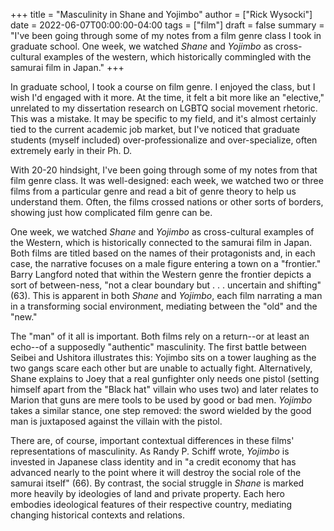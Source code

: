 +++
title = "Masculinity in Shane and Yojimbo"
author = ["Rick Wysocki"]
date = 2022-06-07T00:00:00-04:00
tags = ["film"]
draft = false
summary = "I've been going through some of my notes from a film genre class I took in graduate school. One week, we watched *Shane* and *Yojimbo* as cross-cultural examples of the western, which historically commingled with the samurai film in Japan."
+++

In graduate school, I took a course on film genre. I enjoyed the class,
but I wish I'd engaged with it more. At the time, it felt a bit more
like an "elective," unrelated to my dissertation research on LGBTQ
social movement rhetoric. This was a mistake. It may be specific to my
field, and it's almost certainly tied to the current academic job
market, but I've noticed that graduate students (myself included)
over-professionalize and over-specialize, often extremely early in their
Ph. D.

With 20-20 hindsight, I've been going through some of my notes from that
film genre class. It was well-designed: each week, we watched two or
three films from a particular genre and read a bit of genre theory to
help us understand them. Often, the films crossed nations or other sorts
of borders, showing just how complicated film genre can be.

One week, we watched _Shane_ and _Yojimbo_ as cross-cultural examples of
the Western, which is historically connected to the samurai film in
Japan. Both films are titled based on the names of their protagonists
and, in each case, the narrative focuses on a male figure entering a
town on a "frontier." Barry Langford noted that within the Western genre
the frontier depicts a sort of between-ness, "not a clear boundary
but . . . uncertain and shifting" (63). This is apparent in both _Shane_
and _Yojimbo_, each film narrating a man in a transforming social
environment, mediating between the "old" and the "new."

The "man" of it all is important. Both films rely on a return--or at
least an echo--of a supposedly "authentic" masculinity. The first battle
between Seibei and Ushitora illustrates this: Yojimbo sits on a tower
laughing as the two gangs scare each other but are unable to actually
fight. Alternatively, Shane explains to Joey that a real gunfighter only
needs one pistol (setting himself apart from the "Black hat" villain who
uses two) and later relates to Marion that guns are mere tools to be
used by good or bad men. _Yojimbo_ takes a similar stance, one step
removed: the sword wielded by the good man is juxtaposed against the
villain with the pistol.

There are, of course, important contextual differences in these films'
representations of masculinity. As Randy P. Schiff wrote, _Yojimbo_ is
invested in Japanese class identity and in "a credit economy that has
advanced nearly to the point where it will destroy the social role of
the samurai itself" (66). By contrast, the social struggle in _Shane_ is
marked more heavily by ideologies of land and private property. Each
hero embodies ideological features of their respective country,
mediating changing historical contexts and relations.
